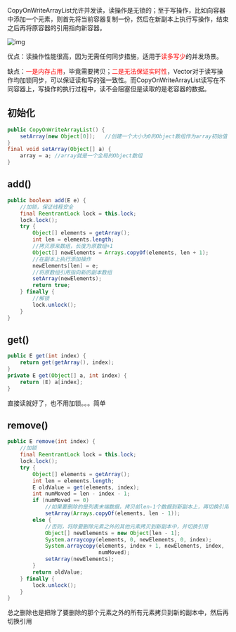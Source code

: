 CopyOnWriteArrayList允许并发读，读操作是无锁的；至于写操作，比如向容器中添加一个元素，则首先将当前容器复制一份，然后在新副本上执行写操作，结束之后再将原容器的引用指向新容器。

![img](https://images2015.cnblogs.com/blog/1024555/201705/1024555-20170521150621182-1289355418.png)

优点：读操作性能很高，因为无需任何同步措施，适用于<font color='red'>读多写少</font>的并发场景。

缺点：<font color='red'>一是内存占用</font>，毕竟需要拷贝；<font color='red'>二是无法保证实时性</font>，Vector对于读写操作均加锁同步，可以保证读和写的强一致性。而CopyOnWriteArrayList读写在不同容器上，写操作的执行过程中，读不会阻塞但是读取的是老容器的数据。

## 初始化

```java
public CopyOnWriteArrayList() {
    setArray(new Object[0]);   //创建一个大小为0的Object数组作为array初始值
}
final void setArray(Object[] a) {
    array = a; //array就是一个全局的Object数组
}
```

## add()

```Java
public boolean add(E e) {
    //加锁，保证线程安全
    final ReentrantLock lock = this.lock;
    lock.lock();
    try {
        Object[] elements = getArray();
        int len = elements.length;
        //拷贝原来数组，长度为原数组+1
        Object[] newElements = Arrays.copyOf(elements, len + 1);
        //在副本上执行添加操作
        newElements[len] = e;
        //将原数组引用指向新的副本数组
        setArray(newElements);
        return true;
    } finally {
        //解锁
        lock.unlock();
    }
}
```

## get()

```Java
public E get(int index) {
    return get(getArray(), index);
}
private E get(Object[] a, int index) {
    return (E) a[index];
}
```

直接读就好了，也不用加锁。。。简单

## remove()

```java 
public E remove(int index) {
    //加锁
    final ReentrantLock lock = this.lock;
    lock.lock();
    try {
        Object[] elements = getArray();
        int len = elements.length;
        E oldValue = get(elements, index);
        int numMoved = len - index - 1;
        if (numMoved == 0)
            //如果要删除的是列表末端数据，拷贝前len-1个数据到新副本上，再切换引用
            setArray(Arrays.copyOf(elements, len - 1));
        else {
            //否则，将除要删除元素之外的其他元素拷贝到新副本中，并切换引用
            Object[] newElements = new Object[len - 1];
            System.arraycopy(elements, 0, newElements, 0, index);
            System.arraycopy(elements, index + 1, newElements, index,
                             numMoved);
            setArray(newElements);
        }
        return oldValue;
    } finally {
        lock.unlock();
    }
}
```

总之删除也是把除了要删除的那个元素之外的所有元素拷贝到新的副本中，然后再切换引用